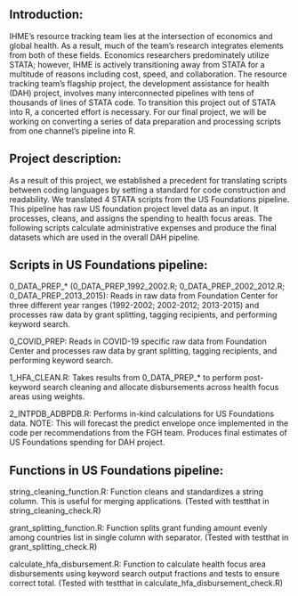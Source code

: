## Introduction: 
IHME’s resource tracking team lies at the intersection of economics and global health. As a result, much of the team’s research integrates elements from both of these fields. Economics researchers predominately utilize STATA; however, IHME is actively transitioning away from STATA for a multitude of reasons including cost, speed, and collaboration. The resource tracking team’s flagship project, the development assistance for health (DAH) project, involves many interconnected pipelines with tens of thousands of lines of STATA code. To transition this project out of STATA into R, a concerted effort is necessary. For our final project, we will be working on converting a series of data preparation and processing scripts from one channel’s pipeline into R. 

## Project description: 
As a result of this project, we established a precedent for translating scripts between coding languages by setting a standard for code construction and readability.  We translated 4 STATA scripts from the US Foundations pipeline. This pipeline has raw US foundation project level data as an input. It processes, cleans, and assigns the spending to health focus areas. The following scripts calculate administrative expenses and produce the final datasets which are used in the overall DAH pipeline.

## Scripts in US Foundations pipeline: 
0_DATA_PREP_* (0_DATA_PREP_1992_2002.R; 0_DATA_PREP_2002_2012.R; 0_DATA_PREP_2013_2015): Reads in raw data from Foundation Center for three different year ranges (1992-2002; 2002-2012; 2013-2015) and processes raw data by grant splitting, tagging recipients, and performing keyword search. 

0_COVID_PREP: Reads in COVID-19 specific raw data from Foundation Center and processes raw data by grant splitting, tagging recipients, and performing keyword search.

1_HFA_CLEAN.R: Takes results from 0_DATA_PREP_* to perform post-keyword search cleaning and allocate disbursements across health focus areas using weights.

2_INTPDB_ADBPDB.R: Performs in-kind calculations for US Foundations data. NOTE: This will forecast the predict envelope once implemented in the code per recommendations from the FGH team. Produces final estimates of US Foundations spending for DAH project. 

## Functions in US Foundations pipeline: 
string_cleaning_function.R: Function cleans and standardizes a string column. This is useful for merging applications. (Tested with testthat in string_cleaning_check.R)

grant_splitting_function.R: Function splits grant funding amount evenly among countries list in single column with separator. (Tested with testthat in grant_splitting_check.R)

calculate_hfa_disbursement.R: Function to calculate health focus area disbursements using keyword search output fractions and tests to ensure correct total. (Tested with testthat in calculate_hfa_disbursement_check.R)
